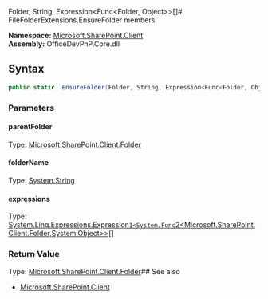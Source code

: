 Folder, String, Expression<Func<Folder, Object>>[]# FileFolderExtensions.EnsureFolder members
  

**Namespace:** [Microsoft.SharePoint.Client](Microsoft.SharePoint.Client.md)  
**Assembly:** OfficeDevPnP.Core.dll  
## Syntax
```C#
public static  EnsureFolder(Folder, String, Expression<Func<Folder, Object>>[])
```
### Parameters
#### parentFolder
Type: [Microsoft.SharePoint.Client.Folder](Microsoft.SharePoint.Client.Folder.md) 
#### 
#### folderName
Type: [System.String](System.String.md) 
#### 
#### expressions
Type: [System.Linq.Expressions.Expression`1<System.Func`2<Microsoft.SharePoint.Client.Folder,System.Object>>[]](System.Linq.Expressions.Expression`1<System.Func`2<Microsoft.SharePoint.Client.Folder,System.Object>>[].md) 
#### 
### Return Value
Type: [Microsoft.SharePoint.Client.Folder](Microsoft.SharePoint.Client.Folder.md)## See also
- [Microsoft.SharePoint.Client](Microsoft.SharePoint.Client.md)
